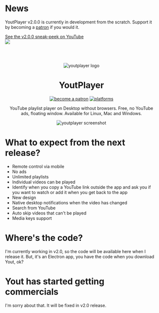 # News
YoutPlayer v2.0.0 is currently in development from the scratch. Support it by becoming a [patron](https://www.patreon.com/daltonmenezes) if you would it.


<a href="https://www.youtube.com/watch?v=So6Zhhj88yA">See the v2.0.0 sneak-peek on YouTube<br><img src="https://i.ytimg.com/vi/So6Zhhj88yA/sddefault.jpg" /></a>

<br><br>

<p align="center"><img src="https://avatars0.githubusercontent.com/u/20053119?s=200&v=4" alt="youtplayer logo" /></p>

<h1 align="center">YoutPlayer</h1>

<p align="center">
  <a href="https://www.patreon.com/daltonmenezes"><img src="https://img.shields.io/badge/become%20a-patron%20-orange.svg" alt="become a patron" /></a>  
<a href="#"><img src="https://img.shields.io/badge/platforms-osx%20%7C%20linux%20%7C%20windows-6b1ca0.svg" alt="platforms" /></a>  
</p>

<p align="center">YouTube playlist player on Desktop without browsers. Free, no YouTube ads, floating window. Available for Linux, Mac and Windows.</p>

<p align="center"><img src="http://i.giphy.com/BL9AuNufoqDiU.gif" alt="youtplayer screenshot" /></p>

# What to expect from the next release?

- Remote control via mobile
- No ads
- Unlimited playlists
- Individual videos can be played
- Identify when you copy a YouTube link outside the app and ask you if you want to watch or add it when you get back to the app
- New design
- Native desktop notifications when the video has changed
- Search from YouTube
- Auto skip videos that can't be played
- Media keys support

# Where's the code?

I'm currently working in v2.0, so the code will be available here when I release it. But, it's an Electron app, you have the code when you download Yout, ok?

# Yout has started getting commercials

I'm sorry about that. It will be fixed in v2.0 release.
